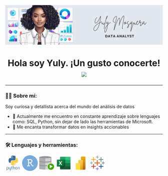 
<div id="header" align="center">
  <img decoding="async" src="https://github.com/Mosquera24/Mosquera24/blob/main/Banner%20Para%20Linkedin%20Data%20Analyst.png" width="800"/>
</div>

<div id="header" align="center">
  <h1>
    Hola soy Yuly. ¡Un gusto conocerte!
    <img decoding="async" src="https://media.giphy.com/media/hvRJCLFzcasrR4ia7z/giphy.gif" width="30px"/>
</h1>
  </div>

  ---
 <div id="header" align="left">

### :woman_technologist: Sobre mí:
Soy curiosa y detallista acerca del mundo del análisis de datos
* :disguised_face: Actualmente me encuentro en constante aprendizaje sobre lenguajes  como: SQL, Python, sin dejar de lado las herramientas de Microsoft.
* :sparkling_heart: Me encanta transformar datos en insights accionables
---

### :hammer_and_wrench: Lenguajes y herramientas:
<div id="header" align="left">
    <img decoding="async" src="https://github.com/devicons/devicon/blob/master/icons/python/python-original-wordmark.svg" width="50" alt="python"/>
  </a>
    <img decoding="async" src="https://github.com/devicons/devicon/blob/master/icons/rstudio/rstudio-original.svg" width="50" alt="Rstudio"/> 

  </a>
 <img decoding="async" src="https://github.com/devicons/devicon/blob/master/icons/sqldeveloper/sqldeveloper-original.svg" width="50" alt="SQL"/>
  </a>
 <img decoding="async" src="https://github.com/Mosquera24/Mosquera24/blob/main/icons/Excel.png" width="50" alt="Excel"/>
  </a>

  </a>
 <img decoding="async" src="https://github.com/Mosquera24/Mosquera24/blob/main/icons/Power-bi.png" width="50" alt="powerBi"/>
  </a>

 </a>
 <img decoding="async" src="https://github.com/Mosquera24/Mosquera24/blob/main/icons/Tableau.png" width="50" alt="Tableau"/>
  </a>
</div>
